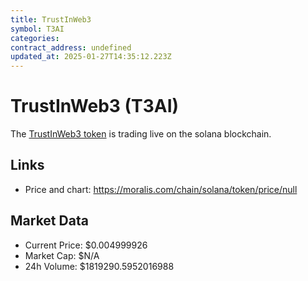 ```yaml
---
title: TrustInWeb3
symbol: T3AI
categories: 
contract_address: undefined
updated_at: 2025-01-27T14:35:12.223Z
---
```


# TrustInWeb3 (T3AI)
The [TrustInWeb3 token](https://moralis.com/chain/solana/token/price/null) is trading live on the solana blockchain.

## Links
- Price and chart: https://moralis.com/chain/solana/token/price/null

## Market Data
- Current Price: $0.004999926
- Market Cap: $N/A
- 24h Volume: $1819290.5952016988
